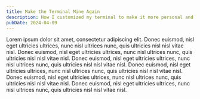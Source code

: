 ```yaml
---
title: Make the Terminal Mine Again
description: How I customized my terminal to make it more personal and productive.
pubDate: 2024-04-09
---
```


Lorem ipsum dolor sit amet, consectetur adipiscing elit. Donec euismod, nisl eget ultricies ultrices, nunc nisl ultrices nunc, quis ultricies nisl nisl vitae nisl. Donec euismod, nisl eget ultricies ultrices, nunc nisl ultrices nunc, quis ultricies nisl nisl vitae nisl. Donec euismod, nisl eget ultricies ultrices, nunc nisl ultrices nunc, quis ultricies nisl nisl vitae nisl. Donec euismod, nisl eget ultricies ultrices, nunc nisl ultrices nunc, quis ultricies nisl nisl vitae nisl. Donec euismod, nisl eget ultricies ultrices, nunc nisl ultrices nunc, quis ultricies nisl nisl vitae nisl. Donec euismod, nisl eget ultricies ultrices, nunc nisl ultrices nunc, quis ultricies nisl nisl vitae nisl.
